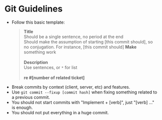Git Guidelines
==============

- Follow this basic template:
    > **Title**  
    > Should be a single sentence, no period at the end  
    > Should make the assumption of starting [this commit should], so no conjugation. For instance, [this commit should] **Make** something work  
    > <br/>
    > **Description**  
    > Use sentences, or `*` for list  
    > <br/>
    > **re #[number of related ticket]**
- Break commits by context (client, server, etc) and features.
- Use `git commit --fixup [commit hash]` when fixing something related to a previous commit.
- You should not start commits with "Implement + [verb]", just "[verb] ..." is enough.
- You should not put everything in a huge commit.
